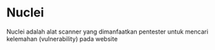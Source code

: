 # Nuclei
Nuclei adalah alat scanner yang dimanfaatkan pentester untuk mencari kelemahan (vulnerability) pada website
